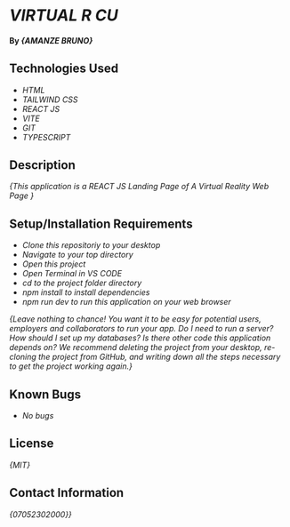 # _VIRTUAL R CU_

#### By _**{AMANZE BRUNO}**_

## Technologies Used

* _HTML_
* _TAILWIND CSS_
* _REACT JS_
* _VITE_
* _GIT_
* _TYPESCRIPT_


## Description

_{This application is a REACT JS Landing Page of A Virtual Reality Web Page }_

## Setup/Installation Requirements

* _Clone this repositoriy to your desktop_
* _Navigate to your top directory_
* _Open this project_
* _Open Terminal in VS CODE_
* _cd to the project folder directory_
* _npm install to install dependencies_
* _npm run dev to run this application on your web browser_

_{Leave nothing to chance! You want it to be easy for potential users, employers and collaborators to run your app. Do I need to run a server? How should I set up my databases? Is there other code this application depends on? We recommend deleting the project from your desktop, re-cloning the project from GitHub, and writing down all the steps necessary to get the project working again.}_

## Known Bugs

* _No bugs_


## License

_{MIT}_

## Contact Information

_{07052302000}}_
